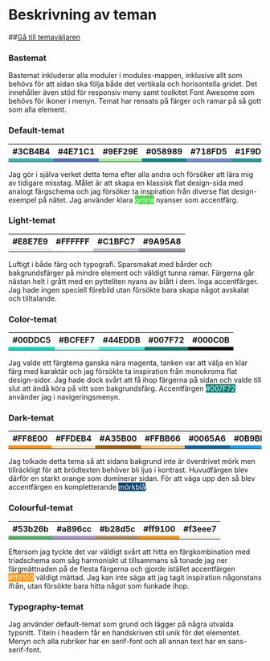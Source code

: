 Beskrivning av teman
====================

##[Gå till temaväljaren](theme-selector)

### Bastemat
Bastemat inkluderar alla moduler i modules-mappen, inklusive allt som behövs för att sidan ska följa både det vertikala och horisontella gridet. Det innehåller även stöd för responsiv meny samt toolkitet Font Awesome som behövs för ikoner i menyn. Temat har rensats på färger och ramar på så gott som alla element.


### Default-temat

<table class="palette">
    <tr>
        <th>#3CB4B4</th>
        <th>#4E71C1</th>
        <th>#9EF29E</th>
        <th>#058989</th>
        <th>#718FD5</th>
        <th>#1F9D9D</th>
        <th>#48DA48</th>
    </tr>
    <tr>
        <td style=" background-color: #3CB4B4;"></td>
        <td style=" background-color: #4E71C1;"></td>
        <td style=" background-color: #9EF29E;"></td>
        <td style=" background-color: #058989;"></td>
        <td style=" background-color: #718FD5;"></td>
        <td style=" background-color: #1F9D9D;"></td>
        <td style=" background-color: #48DA48;"></td>
    </tr>
</table>

Jag gör i själva verket detta tema efter alla andra och försöker att lära mig av tidigare misstag. Målet är att skapa en klassisk flat design-sida med analogt färgschema och jag försöker ta inspiration från diverse flat design-exempel på nätet. Jag använder klara <span style="background-color: #48DA48; color: white;">gröna</span> nyanser som accentfärg.


### Light-temat

<table class="palette">
    <tr>
        <th>#E8E7E9</th>
        <th>#FFFFFF</th>
        <th>#C1BFC7</th>
        <th>#9A95A8</th>
    </tr>
    <tr>
        <td style=" background-color: #E8E7E9;"></td>
        <td style=" background-color: #FFFFFF;"></td>
        <td style=" background-color: #C1BFC7;"></td>
        <td style=" background-color: #9A95A8;"></td>
    </tr>
</table>

Luftigt i både färg och typografi. Sparsmakat med bårder och bakgrundsfärger på mindre element och väldigt tunna ramar. Färgerna går nästan helt i grått med en pytteliten nyans av blått i dem. Inga accentfärger. Jag hade ingen speciell förebild utan försökte bara skapa något avskalat och tilltalande.


### Color-temat

<table class="palette">
    <tr>
        <th>#00DDC5</th>
        <th>#BCFEF7</th>
        <th>#44EDDB</th>
        <th>#007F72</th>
        <th>#000C0B</th>
    </tr>
    <tr>
        <td style=" background-color: #00DDC5;"></td>
        <td style=" background-color: #BCFEF7;"></td>
        <td style=" background-color: #44EDDB;"></td>
        <td style=" background-color: #007F72;"></td>
        <td style=" background-color: #000C0B;"></td>
    </tr>
</table>

Jag valde ett färgtema ganska nära magenta, tanken var att välja en klar färg med karaktär och jag försökte ta inspiration från monokroma flat design-sidor. Jag hade dock svårt att få ihop färgerna på sidan och valde till slut att ändå köra på vitt som bakgrundsfärg. Accentfärgen <span style="background-color: #007F72; color: white;">#007F72</span> använder jag i navigeringsmenyn.


### Dark-temat

<table class="palette">
    <tr>
        <th>#FF8E00</th>
        <th>#FFDEB4</th>
        <th>#A35B00</th>
        <th>#FFBB66</th>
        <th>#0065A6</th>
        <th>#0B9BF9</th>
        <th>#003F68</th>
    </tr>
    <tr>
        <td style=" background-color: #FF8E00;"></td>
        <td style=" background-color: #FFDEB4;"></td>
        <td style=" background-color: #A35B00;"></td>
        <td style=" background-color: #FFBB66;"></td>
        <td style=" background-color: #0065A6;"></td>
        <td style=" background-color: #0B9BF9;"></td>
        <td style=" background-color: #003F68;"></td>
    </tr>
</table>

Jag tolkade detta tema så att sidans bakgrund inte är överdrivet mörk men tillräckligt för att brödtexten behöver bli ljus i kontrast. Huvudfärgen blev därför en starkt orange som dominerar sidan. För att väga upp den så blev accentfärgen en kompletterande <span style="background-color: #003F68; color: white;">mörkblå</span>.


### Colourful-temat

<table class="palette">
    <tr>
        <th>#53b26b</th>
        <th>#a896cc</th>
        <th>#b28d5c</th>
        <th>#ff9100</th>
        <th>#f3eee7</th>
    </tr>
    <tr>
        <td style=" background-color: #53b26b;"></td>
        <td style=" background-color: #a896cc;"></td>
        <td style=" background-color: #b28d5c;"></td>
        <td style=" background-color: #ff9100;"></td>
        <td style=" background-color: #f3eee7;"></td>
    </tr>
</table>

Eftersom jag tyckte det var väldigt svårt att hitta en färgkombination med triadschema som såg harmoniskt ut tillsammans så tonade jag ner färgmättnaden på de flesta färgerna och gjorde istället accentfärgen <span style="background-color: #ff9100; color: white;">#ff9100</span> väldigt mättad. Jag kan inte säga att jag tagit inspiration någonstans ifrån, utan försökte bara hitta något som funkade ihop.


### Typography-temat

Jag använder default-temat som grund och lägger på några utvalda typsnitt. Titeln i headern får en handskriven stil unik för det elementet. Menyn och alla rubriker har en serif-font och all annan text har en sans-serif-font.
